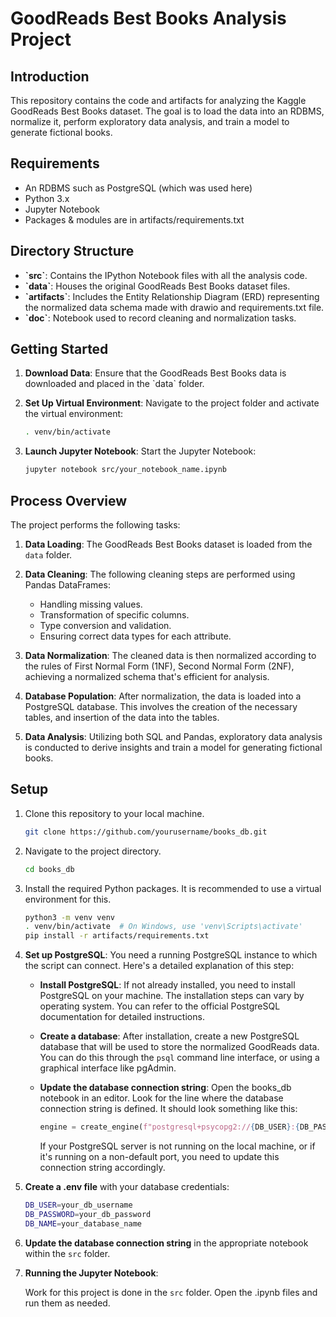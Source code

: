 # GoodReads Best Books Analysis Project

## Introduction

This repository contains the code and artifacts for analyzing the Kaggle GoodReads Best Books dataset. The goal is to load the data into an RDBMS, normalize it, perform exploratory data analysis, and train a model to generate fictional books.

## Requirements

- An RDBMS such as PostgreSQL (which was used here)
- Python 3.x
- Jupyter Notebook
- Packages & modules are in artifacts/requirements.txt

## Directory Structure

- **\`src\`**: Contains the IPython Notebook files with all the analysis code.
- **\`data\`**: Houses the original GoodReads Best Books dataset files.
- **\`artifacts\`**: Includes the Entity Relationship Diagram (ERD) representing the normalized data schema made with drawio and requirements.txt file.
- **\`doc\`**: Notebook used to record cleaning and normalization tasks.

## Getting Started

1. **Download Data**: Ensure that the GoodReads Best Books data is downloaded and placed in the \`data\` folder.
2. **Set Up Virtual Environment**: Navigate to the project folder and activate the virtual environment:

   ```bash
   . venv/bin/activate
   ```

3. **Launch Jupyter Notebook**: Start the Jupyter Notebook:

   ```bash
   jupyter notebook src/your_notebook_name.ipynb
   ```

## Process Overview

The project performs the following tasks:

1. **Data Loading**: The GoodReads Best Books dataset is loaded from the `data` folder.

2. **Data Cleaning**: The following cleaning steps are performed using Pandas DataFrames:
    - Handling missing values.
    - Transformation of specific columns.
    - Type conversion and validation.
    - Ensuring correct data types for each attribute.

3. **Data Normalization**: The cleaned data is then normalized according to the rules of First Normal Form (1NF), Second Normal Form (2NF), achieving a normalized schema that's efficient for analysis.

4. **Database Population**: After normalization, the data is loaded into a PostgreSQL database. This involves the creation of the necessary tables, and insertion of the data into the tables.

5. **Data Analysis**: Utilizing both SQL and Pandas, exploratory data analysis is conducted to derive insights and train a model for generating fictional books.

## Setup

1. Clone this repository to your local machine.

    ```bash
    git clone https://github.com/yourusername/books_db.git
    ```

2. Navigate to the project directory.

    ```bash
    cd books_db
    ```

3. Install the required Python packages. It is recommended to use a virtual environment for this.

    ```bash
    python3 -m venv venv
    . venv/bin/activate  # On Windows, use 'venv\Scripts\activate'
    pip install -r artifacts/requirements.txt
    ```


4. **Set up PostgreSQL**: You need a running PostgreSQL instance to which the script can connect. Here's a detailed explanation of this step:

    - **Install PostgreSQL**: If not already installed, you need to install PostgreSQL on your machine. The installation steps can vary by operating system. You can refer to the official PostgreSQL documentation for detailed instructions.

    - **Create a database**: After installation, create a new PostgreSQL database that will be used to store the normalized GoodReads data. You can do this through the `psql` command line interface, or using a graphical interface like pgAdmin.

    - **Update the database connection string**: Open the books_db notebook in an editor. Look for the line where the database connection string is defined. It should look something like this:

        ```python
        engine = create_engine(f"postgresql+psycopg2://{DB_USER}:{DB_PASSWORD}@localhost/{DB_NAME}")
        ```

        If your PostgreSQL server is not running on the local machine, or if it's running on a non-default port, you need to update this connection string accordingly.


5. **Create a .env file** with your database credentials:

    ```bash
    DB_USER=your_db_username
    DB_PASSWORD=your_db_password
    DB_NAME=your_database_name
    ```

6. **Update the database connection string** in the appropriate notebook within the `src` folder.

7. **Running the Jupyter Notebook**:

   Work for this project is done in the `src` folder. Open the .ipynb files and run them as needed.
